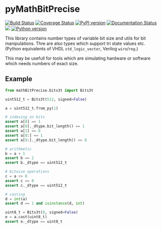 # pyMathBitPrecise
[![Build Status](https://travis-ci.org/Nic30/pyMathBitPrecise.svg?branch=master)](https://travis-ci.org/Nic30/pyMathBitPrecise)
[![Coverage Status](https://coveralls.io/repos/github/Nic30/pyMathBitPrecise/badge.svg?branch=master)](https://coveralls.io/github/Nic30/pyMathBitPrecise?branch=master)
[![PyPI version](https://badge.fury.io/py/pyMathBitPrecise.svg)](http://badge.fury.io/py/pyMathBitPrecise) 
[![Documentation Status](https://readthedocs.org/projects/pyMathBitPrecise/badge/?version=latest)](http://pyMathBitPrecise.readthedocs.io/en/latest/?badge=latest) 
[![](https://img.shields.io/github/license/Nic30/pyMathBitPrecise.svg)](https://github.com/Nic30/pyMathBitPrecise)
[![Python version](https://img.shields.io/pypi/pyversions/pyMathBitPrecise.svg)](https://img.shields.io/pypi/pyversions/pyMathBitPrecise.svg)

This library contains number types of variable bit size and utils for bit manipulations.
Thre are also types which support tri state values etc. (Python equivalents of VHDL `std_logic_vector`, Verilog `wire`/`reg`.)

This may be usefull for tools which are simulating hardware or software which needs numbers of exact size.


## Example

```Python
from mathBitPrecise.bits3t import Bits3t

uint512_t = Bits3t(512, signed=False)

a = uint512_t.from_py(1)

# indexing on bits
assert a[0] == 1
assert a[0]._dtype.bit_length() == 1
assert a[1] == 0
assert a[8:] == 1
assert a[8:]._dtype.bit_length() == 8

# arithmetic
b = a + 1
assert b == 2
assert b._dtype == uint512_t

# bitwise operations
c = a >> 8
assert c == 0
assert c._dtype == uint512_t

# casting
d = int(a)
assert d == 1 and isinstance(d, int)

uint8_t = Bits3t(8, signed=False)
e = a.cast(uint8_t)
assert e._dtype == uint8_t
```
